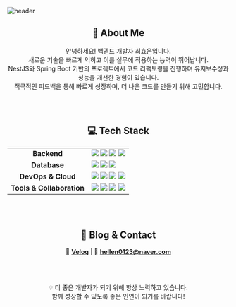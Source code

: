 ![header](https://capsule-render.vercel.app/api?type=transparent&color=auto&height=300&section=header&text=최효은(Back-end%20Developer)%20&fontSize=40)

<h2 align="center">🚀 About Me</h2>
<p align="center">
안녕하세요! 백엔드 개발자 최효은입니다.<br>
새로운 기술을 빠르게 익히고 이를 실무에 적용하는 능력이 뛰어납니다.<br>
NestJS와 Spring Boot 기반의 프로젝트에서 코드 리팩토링을 진행하며 유지보수성과 성능을 개선한 경험이 있습니다. <br>
적극적인 피드백을 통해 빠르게 성장하며, 더 나은 코드를 만들기 위해 고민합니다.
</p>

<br>
<br>

<h2 align="center">💻 Tech Stack</h2>

<table align="center">
  <tr>
    <td align="center"><b>Backend</b></td>
    <td>
      <img src="https://img.shields.io/badge/NestJS-E0234E?style=flat&logo=nestjs&logoColor=white" />
      <img src="https://img.shields.io/badge/Node.js-339933?style=flat&logo=nodedotjs&logoColor=white" />
      <img src="https://img.shields.io/badge/Java-007396?style=flat&logo=openjdk&logoColor=white" />
      <img src="https://img.shields.io/badge/PHP-777BB4?style=flat&logo=php&logoColor=white" />
    </td>
  </tr>
  <tr>
    <td align="center"><b>Database</b></td>
    <td>
      <img src="https://img.shields.io/badge/MySQL-4479A1?style=flat&logo=mysql&logoColor=white" />
      <img src="https://img.shields.io/badge/PostgreSQL-4169E1?style=flat&logo=postgresql&logoColor=white" />
      <img src="https://img.shields.io/badge/MariaDB-003545?style=flat&logo=mariadb&logoColor=white" />
    </td>
  </tr>
  <tr>
    <td align="center"><b>DevOps & Cloud</b></td>
    <td>
      <img src="https://img.shields.io/badge/Docker-2496ED?style=flat&logo=docker&logoColor=white" />
      <img src="https://img.shields.io/badge/AWS-232F3E?style=flat&logo=amazonaws&logoColor=white" />
      <img src="https://img.shields.io/badge/AWS%20EC2-FF9900?style=flat&logo=amazonec2&logoColor=white" />
      <img src="https://img.shields.io/badge/AWS%20S3-569A31?style=flat&logo=amazons3&logoColor=white" />
    </td>
  </tr>
  <tr>
    <td align="center"><b>Tools & Collaboration</b></td>
    <td>
      <img src="https://img.shields.io/badge/GitHub-181717?style=flat&logo=github&logoColor=white" />
      <img src="https://img.shields.io/badge/Notion-000000?style=flat&logo=notion&logoColor=white" />
      <img src="https://img.shields.io/badge/Slack-4A154B?style=flat&logo=slack&logoColor=white" />
      <img src="https://img.shields.io/badge/Figma-F24E1E?style=flat&logo=figma&logoColor=white" />
    </td>
  </tr>
</table>

<br>
<br>

<h2 align="center">📌 Blog & Contact</h2>
<p align="center">
  📝 <a href="https://velog.io/@hellen0123"><b>Velog</b></a> |  
  📧 <a href="mailto:hellen0123@naver.com"><b>hellen0123@naver.com</b></a>
</p>

<br>
<br>

<p align="center">
  💡 더 좋은 개발자가 되기 위해 항상 노력하고 있습니다.<br>
  함께 성장할 수 있도록 좋은 인연이 되기를 바랍니다!
</p>

<!--
**hyoeun0001/hyoeun0001** is a ✨ _special_ ✨ repository because its `README.md` (this file) appears on your GitHub profile.

Here are some ideas to get you started:

- 🔭 I’m currently working on ...
- 🌱 I’m currently learning ...
- 👯 I’m looking to collaborate on ...
- 🤔 I’m looking for help with ...
- 💬 Ask me about ...
- 📫 How to reach me: ...
- 😄 Pronouns: ...
- ⚡ Fun fact: ...
-->
